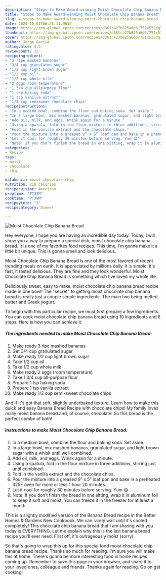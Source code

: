 ```yaml
---
description: "Steps to Make Award-winning Moist Chocolate Chip Banana Bread"
title: "Steps to Make Award-winning Moist Chocolate Chip Banana Bread"
slug: 4-steps-to-make-award-winning-moist-chocolate-chip-banana-bread
date: 2020-10-01T06:31:11.961Z
image: https://img-global.cpcdn.com/recipes/d361ca27b625a6d6/751x532cq70/moist-chocolate-chip-banana-bread-recipe-main-photo.jpg
thumbnail: https://img-global.cpcdn.com/recipes/d361ca27b625a6d6/751x532cq70/moist-chocolate-chip-banana-bread-recipe-main-photo.jpg
cover: https://img-global.cpcdn.com/recipes/d361ca27b625a6d6/751x532cq70/moist-chocolate-chip-banana-bread-recipe-main-photo.jpg
author: Jorge Garcia
ratingvalue: 4.6
reviewcount: 12
recipeingredient:
- "3 ripe mashed bananas"
- "3/4 cup granulated sugar"
- "1/2 cup light brown sugar"
- "1/2 cup oil"
- "1/2 cup whole milk"
- "2 eggs room temperature"
- "1 3/4 cup allpurpose flour"
- "1 tsp baking soda"
- "1 tsp vanilla extract"
- "1/2 cup semisweet chocolate chips"
recipeinstructions:
- "In a medium bowl, combine the flour and baking soda. Set aside."
- "In a large bowl, mix mashed bananas, granulated sugar, and light brown sugar with a whisk until well combined."
- "Add oil, milk, and eggs. Whisk again for a minute."
- "Using a spatula, fold in the flour mixture in three additions, stirring just until combined."
- "Fold in the vanilla extract and the chocolate chips."
- "Pour the mixture into a greased 9” x 5” loaf pan and bake in a preheated 325F oven for more or less 1 hour 20 minutes."
- "Let it cool for roughly 30 minutes before serving. Yum 😋"
- "Note: If you don’t finish the bread in one sitting, wrap it in aluminum foil to keep it soft and moist. You can freeze it in the freezer for at least a month."
categories:
- Recipe
tags:
- moist
- chocolate
- chip

katakunci: moist chocolate chip 
nutrition: 218 calories
recipecuisine: American
preptime: "PT33M"
cooktime: "PT39M"
recipeyield: "3"
recipecategory: Dinner

---
```



![Moist Chocolate Chip Banana Bread](https://img-global.cpcdn.com/recipes/d361ca27b625a6d6/751x532cq70/moist-chocolate-chip-banana-bread-recipe-main-photo.jpg)

Hey everyone, I hope you are having an incredible day today. Today, I will show you a way to prepare a special dish, moist chocolate chip banana bread. It is one of my favorites food recipes. This time, I'm gonna make it a little bit unique. This is gonna smell and look delicious.

Moist Chocolate Chip Banana Bread is one of the most favored of recent trending meals on earth. It is appreciated by millions daily. It is simple, it's fast, it tastes delicious. They are fine and they look wonderful. Moist Chocolate Chip Banana Bread is something which I've loved my whole life.

Deliciously sweet, easy to make, moist chocolate chip banana bread recipe made in one bowl! The &#34;secret&#34; to getting moist chocolate chip banana bread is really just a couple simple ingredients. The main two being melted butter and Greek yogurt.


To begin with this particular recipe, we must first prepare a few ingredients. You can cook moist chocolate chip banana bread using 10 ingredients and 8 steps. Here is how you can achieve it.

<!--inarticleads1-->

##### The ingredients needed to make Moist Chocolate Chip Banana Bread:

1. Make ready 3 ripe mashed bananas
1. Get 3/4 cup granulated sugar
1. Make ready 1/2 cup light brown sugar
1. Take 1/2 cup oil
1. Take 1/2 cup whole milk
1. Make ready 2 eggs (room temperature)
1. Take 1 3/4 cup all-purpose flour
1. Prepare 1 tsp baking soda
1. Prepare 1 tsp vanilla extract
1. Make ready 1/2 cup semi-sweet chocolate chips


And if it&#39;s got that soft, slightly underbaked texture. Learn how to make this quick and easy Banana Bread Recipe with chocolate chips! My family loves really moist banana bread.and, of course, chocolate! So this bread is the perfect combo of both! 

<!--inarticleads2-->

##### Instructions to make Moist Chocolate Chip Banana Bread:

1. In a medium bowl, combine the flour and baking soda. Set aside.
1. In a large bowl, mix mashed bananas, granulated sugar, and light brown sugar with a whisk until well combined.
1. Add oil, milk, and eggs. Whisk again for a minute.
1. Using a spatula, fold in the flour mixture in three additions, stirring just until combined.
1. Fold in the vanilla extract and the chocolate chips.
1. Pour the mixture into a greased 9” x 5” loaf pan and bake in a preheated 325F oven for more or less 1 hour 20 minutes.
1. Let it cool for roughly 30 minutes before serving. Yum 😋
1. Note: If you don’t finish the bread in one sitting, wrap it in aluminum foil to keep it soft and moist. You can freeze it in the freezer for at least a month.


This is a slightly modified version of the Banana Bread recipe in the Better Homes &amp; Gardens New Cookbook. We can rarely wait until it&#39;s cooled completely! This chocolate chip banana bread that I am sharing with you today is EVERYTHING. Let me explain why this is the last banana bread recipe you&#39;ll ever need. First off, it&#39;s outrageously moist (sorry). 

So that's going to wrap this up for this special food moist chocolate chip banana bread recipe. Thanks so much for reading. I'm sure you will make this at home. There's gonna be more interesting food in home recipes coming up. Remember to save this page in your browser, and share it to your loved ones, colleague and friends. Thanks again for reading. Go on get cooking!
